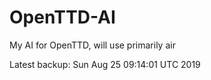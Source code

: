 # OpenTTD-AI
My AI for OpenTTD, will use primarily air

Latest backup: Sun Aug 25 09:14:01 UTC 2019
